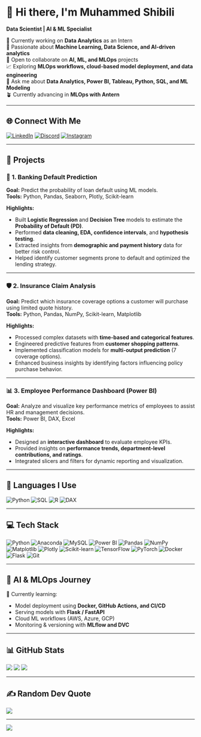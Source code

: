 # 👋 Hi there, I'm Muhammed Shibili  
**Data Scientist | AI & ML Specialist**  

🔭 Currently working on **Data Analytics** as an Intern  
🧠 Passionate about **Machine Learning, Data Science, and AI-driven analytics**  
🤝 Open to collaborate on **AI, ML, and MLOps** projects  
📈 Exploring **MLOps workflows, cloud-based model deployment, and data engineering**  
💬 Ask me about **Data Analytics, Power BI, Tableau, Python, SQL, and ML Modeling**  
🪴 Currently advancing in **MLOps with Antern**  

---

## 🌐 Connect With Me
[![LinkedIn](https://img.shields.io/badge/LinkedIn-%230077B5.svg?logo=linkedin&logoColor=white)](https://www.linkedin.com/in/muhammedshibili001/)
[![Discord](https://img.shields.io/badge/Discord-%237289DA.svg?logo=discord&logoColor=white)](https://discordapps.com/users/1221476951525560450)
[![Instagram](https://img.shields.io/badge/Instagram-%23E4405F.svg?logo=instagram&logoColor=white)](https://instagram.com/mhd_shibili___)

---

## 🧠 Projects

### 🏦 **1. Banking Default Prediction**
**Goal:** Predict the probability of loan default using ML models.  
**Tools:** Python, Pandas, Seaborn, Plotly, Scikit-learn  

**Highlights:**
- Built **Logistic Regression** and **Decision Tree** models to estimate the **Probability of Default (PD)**.  
- Performed **data cleaning, EDA, confidence intervals**, and **hypothesis testing**.  
- Extracted insights from **demographic and payment history** data for better risk control.  
- Helped identify customer segments prone to default and optimized the lending strategy.  

---

### 🛡️ **2. Insurance Claim Analysis**
**Goal:** Predict which insurance coverage options a customer will purchase using limited quote history.  
**Tools:** Python, Pandas, NumPy, Scikit-learn, Matplotlib  

**Highlights:**
- Processed complex datasets with **time-based and categorical features**.  
- Engineered predictive features from **customer shopping patterns**.  
- Implemented classification models for **multi-output prediction** (7 coverage options).  
- Enhanced business insights by identifying factors influencing policy purchase behavior.  

---

### 📊 **3. Employee Performance Dashboard (Power BI)**
**Goal:** Analyze and visualize key performance metrics of employees to assist HR and management decisions.  
**Tools:** Power BI, DAX, Excel  

**Highlights:**
- Designed an **interactive dashboard** to evaluate employee KPIs.  
- Provided insights on **performance trends, department-level contributions, and ratings**.  
- Integrated slicers and filters for dynamic reporting and visualization.

---

## 🧠 Languages I Use
![Python](https://img.shields.io/badge/Python-%233776AB.svg?style=for-the-badge&logo=python&logoColor=white)
![SQL](https://img.shields.io/badge/SQL-%2300758F.svg?style=for-the-badge&logo=postgresql&logoColor=white)
![R](https://img.shields.io/badge/R-%23276DC3.svg?style=for-the-badge&logo=r&logoColor=white)
![DAX](https://img.shields.io/badge/DAX-%23F2C811.svg?style=for-the-badge&logo=powerbi&logoColor=black)

---

## 💻 Tech Stack
![Python](https://img.shields.io/badge/python-3670A0?style=plastic&logo=python&logoColor=ffdd54)
![Anaconda](https://img.shields.io/badge/Anaconda-%2344A833.svg?style=plastic&logo=anaconda&logoColor=white)
![MySQL](https://img.shields.io/badge/mysql-4479A1.svg?style=plastic&logo=mysql&logoColor=white)
![Power BI](https://img.shields.io/badge/power_bi-F2C811?style=plastic&logo=powerbi&logoColor=black)
![Pandas](https://img.shields.io/badge/pandas-%23150458.svg?style=plastic&logo=pandas&logoColor=white)
![NumPy](https://img.shields.io/badge/numpy-%23013243.svg?style=plastic&logo=numpy&logoColor=white)
![Matplotlib](https://img.shields.io/badge/Matplotlib-%23ffffff.svg?style=plastic&logo=Matplotlib&logoColor=black)
![Plotly](https://img.shields.io/badge/Plotly-%233F4F75.svg?style=plastic&logo=plotly&logoColor=white)
![Scikit-learn](https://img.shields.io/badge/scikit--learn-%23F7931E.svg?style=plastic&logo=scikit-learn&logoColor=white)
![TensorFlow](https://img.shields.io/badge/TensorFlow-%23FF6F00.svg?style=plastic&logo=TensorFlow&logoColor=white)
![PyTorch](https://img.shields.io/badge/PyTorch-%23EE4C2C.svg?style=plastic&logo=PyTorch&logoColor=white)
![Docker](https://img.shields.io/badge/docker-%230db7ed.svg?style=plastic&logo=docker&logoColor=white)
![Flask](https://img.shields.io/badge/flask-%23000.svg?style=plastic&logo=flask&logoColor=white)
![Git](https://img.shields.io/badge/git-%23F05033.svg?style=plastic&logo=git&logoColor=white)

---

## 🤖 AI & MLOps Journey
🌱 Currently learning:
- Model deployment using **Docker, GitHub Actions, and CI/CD**
- Serving models with **Flask / FastAPI**
- Cloud ML workflows (AWS, Azure, GCP)
- Monitoring & versioning with **MLflow and DVC**

---

## 📊 GitHub Stats
![](https://github-readme-stats.vercel.app/api?username=Muhammedshibili688&theme=dark&hide_border=false&include_all_commits=true&count_private=true)
![](https://github-readme-streak-stats.herokuapp.com/?user=Muhammedshibili688&theme=dark&hide_border=false)
![](https://github-readme-stats.vercel.app/api/top-langs/?username=Muhammedshibili688&theme=dark&hide_border=false&layout=compact)

---

## ✍️ Random Dev Quote
![](https://quotes-github-readme.vercel.app/api?type=horizontal&theme=tokyonight)

---

[![](https://visitcount.itsvg.in/api?id=Muhammedshibili688&icon=5&color=11)](https://visitcount.itsvg.in)
<!-- Proudly created with ❤️ by Muhammed Shibili -->
